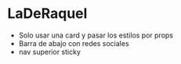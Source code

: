 # LaDeRaquel

* Solo usar una card y pasar los estilos por props
* Barra de abajo con redes sociales
* nav superior sticky

